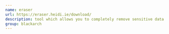 ```yaml
---
name: eraser
url: https://eraser.heidi.ie/download/
description: tool which allows you to completely remove sensitive data from your hard drive by overwriting it several times with carefully selected patterns. URL : https://eraser.heidi.ie/download/ Groups : blackarch blackarch-windows blackarch-defensive
group: blackarch
---
```

